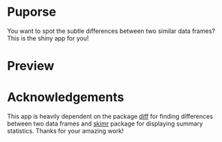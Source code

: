 # Puporse
You want to spot the subtle differences between two similar data frames? This is the shiny app for you!

# Preview


# Acknowledgements
This app is heavily dependent on the package [diff](https://github.com/edwindj/daff) for finding differences between two data frames and [skimr](https://docs.ropensci.org/skimr/) package for displaying summary statistics. Thanks for your amazing work!
